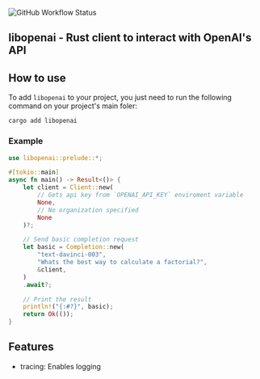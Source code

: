 ![GitHub Workflow Status](https://img.shields.io/github/actions/workflow/status/Aandreba/libopenai/Rust)

## libopenai - Rust client to interact with OpenAI's API

## How to use

To add `libopenai` to your project, you just need to run the following command on your project's main foler:

`cargo add libopenai`

### Example

```rust
use libopenai::prelude::*;

#[tokio::main]
async fn main() -> Result<()> {
    let client = Client::new(
        // Gets api key from `OPENAI_API_KEY` enviroment variable
        None,
        // No organization specified
        None
    )?;

    // Send basic completion request
    let basic = Completion::new(
        "text-davinci-003",
        "Whats the best way to calculate a factorial?",
        &client,
    )
    .await?;

    // Print the result
    println!("{:#?}", basic);
    return Ok(());
}
```

## Features

-   tracing: Enables logging
